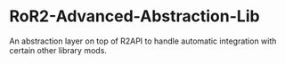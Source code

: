 # RoR2-Advanced-Abstraction-Lib
An abstraction layer on top of R2API to handle automatic integration with certain other library mods.

